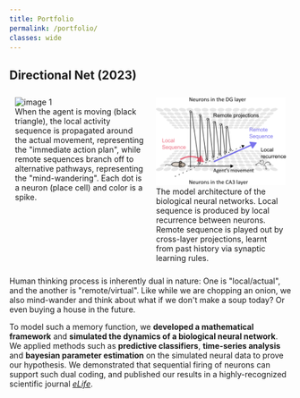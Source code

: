 ```yaml
---
title: Portfolio
permalink: /portfolio/
classes: wide
---
```



## Directional Net (2023)
<!--
#TODO: Reduce the Gif's caption length by indicating the "Online"/"Remote" directly in the animation.
#TODO: Remove "Nth theta cycle".
-->

<style>
.container {
    display: flex;
    justify-content: space-around;
    align-items: flex-start; /* Ensures alignment at the top even if one is taller */
}

img {
    width: 100%;
    height: auto; /* Maintains aspect ratio */
}

figcaption {
    text-align: left; /* Aligns caption text to the left */
}
</style>

<div class="container">
    <figure style="width: 400px; margin: 10px;">
        <img src="/assets/images/dirnet_animation_base.gif" alt='image 1' />
        <figcaption>When the agent is moving (black triangle), the local activity sequence is propagated around the actual movement, representing the "immediate action plan", while remote sequences branch off to alternative pathways, representing the "mind-wandering". Each dot is a neuron (place cell) and color is a spike.</figcaption>
    </figure>
    <figure style="width: 400px; margin: 10px;">
        <img src="/assets/images/dirnet_model.png" alt='image 2' />
        <figcaption>The model architecture of the biological neural networks. Local sequence is produced by local recurrence between neurons. Remote sequence is played out by cross-layer projections, learnt from past history via synaptic learning rules. </figcaption>
    </figure>
</div>


Human thinking process is inherently dual in nature: One is "local/actual", and the another is "remote/virtual". Like while we are chopping an onion, we also mind-wander and think about what if we don't make a soup today? Or even buying a house in the future.

To model such a memory function, we **developed a mathematical framework** and **simulated the dynamics of a biological neural network**. We applied methods such as **predictive classifiers**, **time-series analysis** and **bayesian parameter estimation** on the simulated neural data to prove our hypothesis. We demonstrated that sequential firing of neurons can support such dual coding, and published our results in a highly-recognized scientific journal [*eLife*](https://elifesciences.org/articles/86837).





